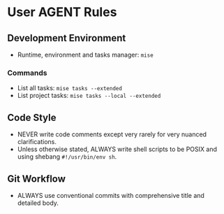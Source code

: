 # User AGENT Rules

## Development Environment

- Runtime, environment and tasks manager: `mise`

### Commands

- List all tasks: `mise tasks --extended`
- List project tasks: `mise tasks --local --extended`

## Code Style

- NEVER write code comments except very rarely for very nuanced clarifications.
- Unless otherwise stated, ALWAYS write shell scripts to be POSIX and using
shebang `#!/usr/bin/env sh`.

## Git Workflow

- ALWAYS use conventional commits with comprehensive title and detailed body.
